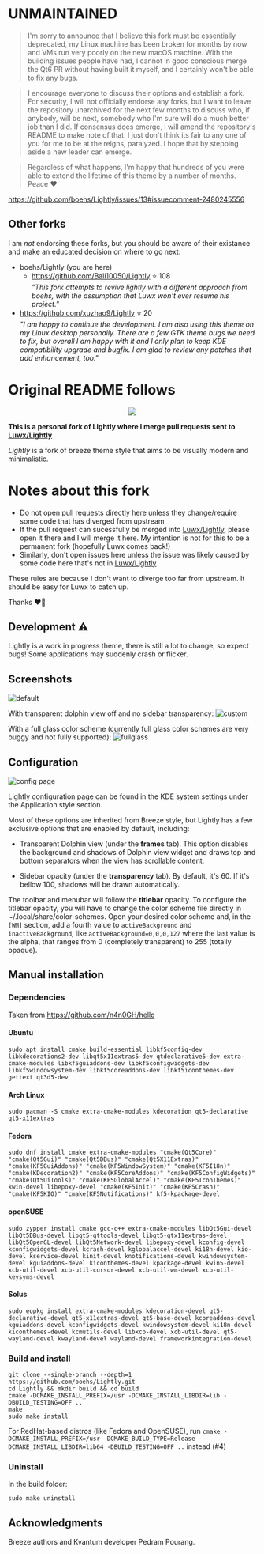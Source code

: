 # UNMAINTAINED

> I'm sorry to announce that I believe this fork must be essentially deprecated, my Linux machine has been broken for months by now and VMs run very poorly on the new macOS machine. With the building issues people have had, I cannot in good conscious merge the Qt6 PR without having built it myself, and I certainly won't be able to fix any bugs.

> I encourage everyone to discuss their options and establish a fork. For security, I will not officially endorse any forks, but I want to leave the repository unarchived for the next few months to discuss who, if anybody, will be next, somebody who I'm sure will do a much better job than I did. If consensus does emerge, I will amend the repository's README to make note of that. I just don't think its fair to any one of you for me to be at the reigns, paralyzed. I hope that by stepping aside a new leader can emerge.

> Regardless of what happens, I'm happy that hundreds of you were able to extend the lifetime of this theme by a number of months. Peace ❤️

https://github.com/boehs/Lightly/issues/13#issuecomment-2480245556

## Other forks

I am *not* endorsing these forks, but you should be aware of their existance and make an educated decision on where to go next:

- boehs/Lightly (you are here)
  - https://github.com/Bali10050/Lightly ⭐ 108 <br/>*"This fork attempts to revive lightly with a different approach from boehs, with the assumption that Luwx won't ever resume his project."*
- https://github.com/xuzhao9/Lightly ⭐ 20 <br/>*"I am happy to continue the development. I am also using this theme on my Linux desktop personally. There are a few GTK theme bugs we need to fix, but overall I am happy with it and I only plan to keep KDE compatibility upgrade and bugfix. I am glad to review any patches that add enhancement, too."*

# Original README follows

<p align="center">
  <img src="logo.png"/>
</p>

**This is a personal fork of Lightly where I merge pull requests sent to [Luwx/Lightly](https://github.com/Luwx/Lightly)**

*Lightly* is a fork of breeze theme style that aims to be visually modern and minimalistic.

# Notes about this fork

- Do not open pull requests directly here unless they change/require some code that has diverged from upstream
- If the pull request can sucessfully be merged into [Luwx/Lightly](https://github.com/Luwx/Lightly), please open it there and I will merge it here. My intention is not for this to be a permanent fork (hopefully Luwx comes back!)
- Similarly, don't open issues here unless the issue was likely caused by some code here that's not in [Luwx/Lightly](https://github.com/Luwx/Lightly)

These rules are because I don't want to diverge too far from upstream. It should be easy for Luwx to catch up.

Thanks ❤️🐢

## Development ⚠️

Lightly is a work in progress theme, there is still a lot to change, so expect bugs! Some applications may suddenly crash or flicker.

## Screenshots

![default](https://github.com/Luwx/Lightly/blob/master/Lightly-default.png)

With transparent dolphin view off and no sidebar transparency:
![custom](https://github.com/Luwx/Lightly/blob/master/Lightly-custom.png)

With a full glass color scheme (currently full glass color schemes are very buggy and not fully supported):
![fullglass](https://github.com/Luwx/Lightly/blob/master/Lightly-fullglass.png)

## Configuration

![config page](https://github.com/Luwx/Lightly/blob/master/config.png)

Lightly configuration page can be found in the KDE system settings under the Application style section. 


Most of these options are inherited from Breeze style, but Lightly has a few exclusive options that are enabled by default, including:

* Transparent Dolphin view (under the **frames** tab). This option disables the background and shadows of Dolphin view widget and draws top and bottom separators when the view has scrollable content.

*  Sidebar opacity (under the **transparency** tab). By default, it's 60. If it's bellow 100, shadows will be drawn automatically. 

The toolbar and menubar will follow the **titlebar** opacity. To configure the titlebar opacity, you will have to change the color scheme file directly in ~/.local/share/color-schemes. Open your desired color scheme and, in the ```[WM]``` section, add a fourth value to ```activeBackground``` and ```inactiveBackground```, like ```activeBackground=0,0,0,127``` where the last value is the alpha, that ranges from 0 (completely transparent) to 255 (totally opaque).

## Manual installation

### Dependencies

Taken from https://github.com/n4n0GH/hello

#### Ubuntu
```
sudo apt install cmake build-essential libkf5config-dev libkdecorations2-dev libqt5x11extras5-dev qtdeclarative5-dev extra-cmake-modules libkf5guiaddons-dev libkf5configwidgets-dev libkf5windowsystem-dev libkf5coreaddons-dev libkf5iconthemes-dev gettext qt3d5-dev
```

#### Arch Linux
```
sudo pacman -S cmake extra-cmake-modules kdecoration qt5-declarative qt5-x11extras
```

#### Fedora
```
sudo dnf install cmake extra-cmake-modules "cmake(Qt5Core)" "cmake(Qt5Gui)" "cmake(Qt5DBus)" "cmake(Qt5X11Extras)" "cmake(KF5GuiAddons)" "cmake(KF5WindowSystem)" "cmake(KF5I18n)" "cmake(KDecoration2)" "cmake(KF5CoreAddons)" "cmake(KF5ConfigWidgets)" "cmake(Qt5UiTools)" "cmake(KF5GlobalAccel)" "cmake(KF5IconThemes)" kwin-devel libepoxy-devel "cmake(KF5Init)" "cmake(KF5Crash)" "cmake(KF5KIO)" "cmake(KF5Notifications)" kf5-kpackage-devel
```

#### openSUSE
```
sudo zypper install cmake gcc-c++ extra-cmake-modules libQt5Gui-devel libQt5DBus-devel libqt5-qttools-devel libqt5-qtx11extras-devel libQt5OpenGL-devel libQt5Network-devel libepoxy-devel kconfig-devel kconfigwidgets-devel kcrash-devel kglobalaccel-devel ki18n-devel kio-devel kservice-devel kinit-devel knotifications-devel kwindowsystem-devel kguiaddons-devel kiconthemes-devel kpackage-devel kwin5-devel xcb-util-devel xcb-util-cursor-devel xcb-util-wm-devel xcb-util-keysyms-devel
```

#### Solus
```
sudo eopkg install extra-cmake-modules kdecoration-devel qt5-declarative-devel qt5-x11extras-devel qt5-base-devel kcoreaddons-devel kguiaddons-devel kconfigwidgets-devel kwindowsystem-devel ki18n-devel kiconthemes-devel kcmutils-devel libxcb-devel xcb-util-devel qt5-wayland-devel kwayland-devel wayland-devel frameworkintegration-devel
```


### Build and install

```
git clone --single-branch --depth=1 https://github.com/boehs/Lightly.git
cd Lightly && mkdir build && cd build
cmake -DCMAKE_INSTALL_PREFIX=/usr -DCMAKE_INSTALL_LIBDIR=lib -DBUILD_TESTING=OFF ..
make
sudo make install
```

For RedHat-based distros (like Fedora and OpenSUSE), run `cmake -DCMAKE_INSTALL_PREFIX=/usr -DCMAKE_BUILD_TYPE=Release -DCMAKE_INSTALL_LIBDIR=lib64 -DBUILD_TESTING=OFF ..` instead (#4)

### Uninstall

In the build folder:
```
sudo make uninstall
```

## Acknowledgments

Breeze authors and Kvantum developer Pedram Pourang.
